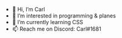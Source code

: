 - 👋 Hi, I’m Carl
- 👀 I’m interested in programming & planes
- 🌱 I’m currently learning CSS
- 📫 Reach me on Discord: Carl#1681

<!---
CarlTheDev01/CarlTheDev01 is a ✨ special ✨ repository because its `README.md` (this file) appears on your GitHub profile.
You can click the Preview link to take a look at your changes.
--->
